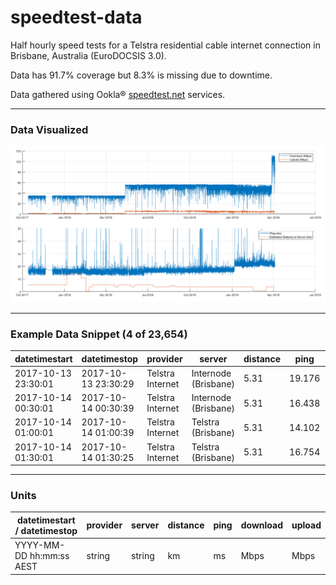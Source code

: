 # speedtest-data
Half hourly speed tests for a Telstra residential cable internet connection in Brisbane, Australia (EuroDOCSIS 3.0).

Data has 91.7% coverage but 8.3% is missing due to downtime.

Data gathered using Ookla® [speedtest.net](https://www.speedtest.net/) services.

---

### Data Visualized
![alt text](/doc/summary.png)

---

### Example Data Snippet (4 of 23,654)
datetimestart	| datetimestop	| provider	| server	| distance	| ping	| download	| upload
--- | --- | --- | --- | --- | --- | --- | --- |
2017-10-13 23:30:01 | 2017-10-13 23:30:29 | Telstra Internet | Internode (Brisbane) | 5.31 | 19.176 | 32.37 | 1.11
2017-10-14 00:30:01 | 2017-10-14 00:30:39 | Telstra Internet | Internode (Brisbane) | 5.31 | 16.438 | 28.53 | 1.12
2017-10-14 01:00:01 | 2017-10-14 01:00:39 | Telstra Internet | Telstra (Brisbane) | 5.31 | 14.102 | 33.92 | 1.15
2017-10-14 01:30:01 | 2017-10-14 01:30:25 | Telstra Internet | Telstra (Brisbane) | 5.31 | 16.754 | 34.32 | 1.36

---
### Units
datetimestart	/ datetimestop	| provider	| server	| distance	| ping	| download	| upload
--- | --- | --- | --- | --- | --- | --- |
YYYY-MM-DD hh:mm:ss AEST  | string | string | km | ms | Mbps | Mbps |
